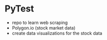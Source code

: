 # PyTest

- repo to learn web scraping 
- Polygon.io (stock market data)
- create data visualizations for the stock data
